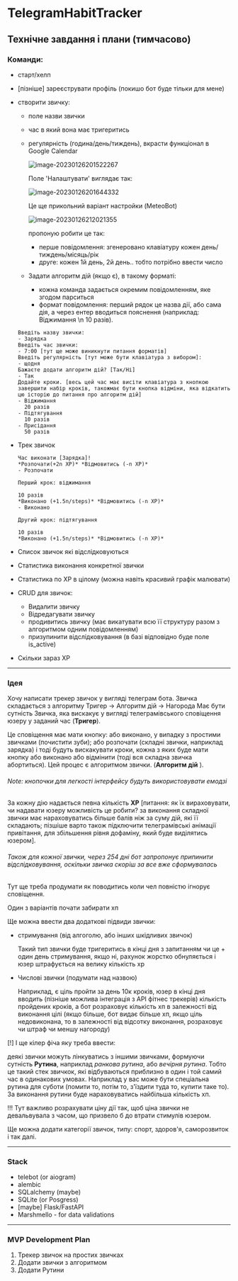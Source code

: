 # TelegramHabitTracker

## Технічне завдання і плани (тимчасово)

### Команди:

- старт/хелп

- [пізніше] зареєструвати профіль (покишо бот буде тільки для мене)

- створити звичку:
  - поле назви звички
  
  - час в який вона має тригеритись
  
  - регулярність (година/день/тиждень), вкрасти функціонал в Google Calendar
  
    ![image-20230126201522267](C:\Users\user\AppData\Roaming\Typora\typora-user-images\image-20230126201522267.png)
  
    Поле 'Налаштувати' виглядає так:
  
    ![image-20230126201644332](C:\Users\user\AppData\Roaming\Typora\typora-user-images\image-20230126201644332.png)
  
    Це ще прикольний варіант настройки (MeteoBot)
  
    ![image-20230126212021355](C:\Users\user\AppData\Roaming\Typora\typora-user-images\image-20230126212021355.png)
  
    пропоную робити це так: 
  
    - перше повідомлення: згенеровано клавіатуру кожен день/тиждень/місяць/рік
    - друге: кожен 1й день, 2й день.. тобто потрібно ввести число
  
  - Задати алгоритм дій (якщо є), в такому форматі:
    - кожна команда задається окремим повідомленням, яке згодом парситься
    - формат повідомлення: перший рядок це назва дії, або сама дія, а через ентер вводиться пояснення (наприклад: Віджимання \n 10 разів). 
  
  ```
  Введіть назву звички:
  - Зарядка
  Введіть час звички:
  - 7:00 [тут ще може виникнути питання форматів]
  Введіть регулярність [тут може бути клавіатура з вибором]:
  - щодня
  Бажаєте додати алгоритм дій? [Так/Ні]
  - Так
  Додайте кроки. [весь цей час має висіти клавіатура з кнопкою завершити набір кроків, такожмає бути кнопка відміни, яка відкатить цю історію до питання про алгоритм дій]
  - Віджимання
    20 разів
  - Підтягування
    10 разів
  - Присідання 
    50 разів
  ```
  
- Трек звичок

  ```
  Час виконати [Зарядка]!
  *Розпочати(+2n XP)* *Відмовитись (-n XP)*
  - Розпочати
  
  Перший крок: віджимання
  
  10 разів
  *Виконано (+1.5n/steps)* *Відмовитись (-n XP)*
  - Виконано
  
  Другий крок: підтягування
  
  10 разів
  *Виконано (+1.5n/steps)* *Відмовитись (-n XP)*
  ```
  
- Список звичок які відслідковуються

- Статистика виконання конкретної звички

- Статистика по XP в цілому (можна навіть красивий графік малювати)

- CRUD для звичок:

  - Видалити звичку
  - Відредагувати звичку
  - продивитись звичку (має викатувати всю її структуру разом з алгоритмом одним повідомленням)
  - призупинити відслідковування (в базі відповідно буде поле is_active)

- Скільки зараз XP

---

### Ідея

Хочу написати трекер звичок у вигляді телеграм бота.
Звичка складається з алгоритму Тригер -> Алгоритм дій -> Нагорода
Має бути сутність Звичка, яка вискакує у вигляді телеграмівського сповіщення юзеру у заданий час (**Тригер**).

Це сповіщення має мати кнопку: або виконано, у випадку з простими звичками (почистити зуби); або розпочати (складні звички, наприклад зарядка) і тоді будуть вискакувати кроки, кожна з яких буде мати кнопку або виконано або відмінити (тоді вся складна звичка абортиться). Цей процес є алгоритмом звички. (**Алгоритм дій** ).

###### Note: кнопочки для легкості інтерфейсу будуть використовувати емодзі

За кожну дію надається певна кількість **XP** [питання: як їх вираховувати, чи надавати юзеру можливість це робити? за виконання складної звички має нараховуватись більше балів ніж за суму дій, які її складають; пізшіше варто також підключити телеграмівські анімації привітання, для збільшення рівня дофаміну, який буде виділятись юзером].

###### Також для кожної звички, через 254 дні бот запропонує припинити відслідковування, оскільки звичка скоріш за все вже сформувалась

Тут ще треба продумати як поводитись коли чел повністю ігнорує сповіщення.

Один з варіантів почати забирати хп



Ще можна ввести два додаткові підвиди звички:

- стримування (від алгоголю, або інших шкідливих звичок)

  Такий тип звички буде тригеритись в кінці дня з запитанням чи це + один день стримування, якщо ні, рахунок жорстко обнуляється і юзер штрафується на велику кількість xp

- Числові звички (подумати над назвою)

  Наприклад, є ціль пройти за день 10к кроків, юзер в кінці дня вводить (пізніше можлива інтеграція з API фітнес трекерів) кількість пройдених кроків, а бот розраховує кількість хп в залежності від виконання цілі (якщо більше, бот видає більше хп, якщо ціль недовиконана, то в залежності від відсотку виконання, розраховує чи штраф чи меншу нагороду)



[!] І ще кілер фіча яку треба ввести:

деякі звички можуть лінкуватись з іншими звичками, формуючи сутність **Рутина**, наприклад *ранкова рутина*, або *вечірня рутина*. Тобто це такий стек звичкок, які відбуваються приблизно в один і той самий час в одинакових умовах. Наприклад у вас може бути спеціальна рутина для суботи (помити то, потім то, з'їздити туда то, купити таке то). За виконання рутини буде нараховуватись найбільша кількість хп. 

!!! Тут важливо розрахувати ціну дії так, щоб ціна звички не девальвувала з часом, що призвело б до втрати стимулів юзером.

Ще можна додати категорії звичок, типу: спорт, здоров'я, саморозвиток і так далі.

---

### Stack

- telebot (or aiogram)
- alembic
- SQLalchemy (maybe)
- SQLite (or Posgress)
- [maybe] Flask/FastAPI  
- Marshmello - for data validations

---

### MVP Development Plan

1. Трекер звичок на простих звичках
2. Додати звички з алгоритмом
3. Додати Рутини
